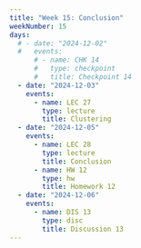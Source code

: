 ```yaml
---
title: "Week 15: Conclusion"
weekNumber: 15
days:
  # - date: "2024-12-02"
  #   events:
      # - name: CHK 14
      #   type: checkpoint
      #   title: Checkpoint 14
  - date: "2024-12-03"
    events:
      - name: LEC 27
        type: lecture
        title: Clustering
  - date: "2024-12-05"
    events:
      - name: LEC 28
        type: lecture
        title: Conclusion
      - name: HW 12
        type: hw
        title: Homework 12
  - date: "2024-12-06"
    events:
      - name: DIS 13
        type: disc
        title: Discussion 13
---
```

